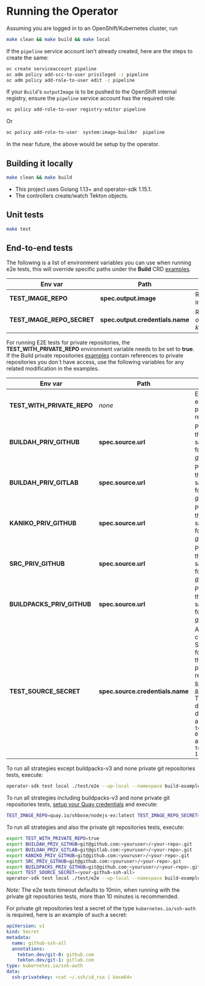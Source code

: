 
# Running the Operator

Assuming you are logged in to an OpenShift/Kubernetes cluster, run

```sh
make clean && make build && make local
```

If the `pipeline` service account isn't already created, here are the steps to create the same:

```sh
oc create serviceaccount pipeline
oc adm policy add-scc-to-user privileged -z pipeline
oc adm policy add-role-to-user edit -z pipeline
```

If your `Build`'s `outputImage` is to be pushed to the OpenShift internal registry, ensure the
`pipeline` service account has the required role:

```sh
oc policy add-role-to-user registry-editor pipeline
```

Or

```sh
oc policy add-role-to-user  system:image-builder  pipeline
```

In the near future, the above would be setup by the operator.


## Building it locally

```sh
make clean && make build
```


* This project uses Golang 1.13+ and operator-sdk 1.15.1.
* The controllers create/watch Tekton objects.

## Unit tests

```sh
make test
```

## End-to-end tests

The following is a list of environment variables you can use when running e2e tests, this will override specific paths under the **Build** CRD [examples](samples/build).

Env var | Path | Definition
--- | --- | --- |
**TEST_IMAGE_REPO** | **spec.output.image** | Registry endpoint to push images |
**TEST_IMAGE_REPO_SECRET** | **spec.output.credentials.name** | Registry endpoint secret(_usually of the type kubernetes.io/dockerconfigjson_) |

For running E2E tests for private repositories, the **TEST_WITH_PRIVATE_REPO** environment variable needs to be set to **true**.
If the Build private repositories [examples](test/data) contain references to private repositories you don´t have access, use
the following variables for any related modification in the examples.

Env var | Path | Definition
--- | --- | --- |
**TEST_WITH_PRIVATE_REPO** | _none_ | Enables running e2e tests for private repositories |
**BUILDAH_PRIV_GITHUB** | **spec.source.url** | Private URL for the Buildah samples of the form *git@github.com* |
**BUILDAH_PRIV_GITLAB** | **spec.source.url** | Private URL for the Buildah samples of the form *git@gitlab.com* |
**KANIKO_PRIV_GITHUB** | **spec.source.url** | Private URL  for the Kaniko samples of the form *git@github.com* |
**SRC_PRIV_GITHUB** | **spec.source.url** | Private URL for the src2img samples of the form *git@github.com* |
**BUILDPACKS_PRIV_GITHUB** | **spec.source.url** | Private URL for the buildpacks samples of the form *git@github.com* |
**TEST_SOURCE_SECRET** | **spec.source.credentials.name** | A secret containing the SSH private key for accessing the above private repository. See [ssh-authentication](https://github.com/tektoncd/pipeline/blob/master/docs/auth.md#ssh-authentication-git). The secret definition must define two annotations: `tekton.dev/git-0: github.com` and `tekton.dev/git-1: gitlab.com`  |

To run all strategies except buildpacks-v3 and none private git repositories tests, execute:

```sh
operator-sdk test local ./test/e2e --up-local --namespace build-examples
```

To run all strategies including buildpacks-v3 and none private git repositories tests, [setup your Quay credentials](samples/buildstrategy/buildpacks-v3#try-it-) and execute:

```sh
TEST_IMAGE_REPO=quay.io/shbose/nodejs-ex:latest TEST_IMAGE_REPO_SECRET=regcred  operator-sdk test local ./test/e2e --up-local --namespace build-examples
```

To run all strategies and also the private git repositories tests, execute:

```sh
export TEST_WITH_PRIVATE_REPO=true
export BUILDAH_PRIV_GITHUB=git@github.com:<youruser>/<your-repo>.git
export BUILDAH_PRIV_GITLAB=git@gitlab.com:<youruser>/<your-repo>.git
export KANIKO_PRIV_GITHUB=git@github.com:<youruser>/<your-repo>.git
export SRC_PRIV_GITHUB=git@github.com:<youruser>/<your-repo>.git
export BUILDPACKS_PRIV_GITHUB=git@github.com:<youruser>/<your-repo>.git
export TEST_SOURCE_SECRET=<your-github-ssh-all>
operator-sdk test local ./test/e2e --up-local --namespace build-examples --go-test-flags "-timeout=15m"
```

_Note:_ The e2e tests timeout defaults to 10min, when running with the private git repositories tests, more than 10 minutes is recommended.

For private git repositories test a secret of the type `kubernetes.io/ssh-auth` is required, here is an example of such a secret:

```yaml
apiVersion: v1
kind: Secret
metadata:
  name: github-ssh-all
  annotations:
    tekton.dev/git-0: github.com
    tekton.dev/git-1: gitlab.com
type: kubernetes.io/ssh-auth
data:
  ssh-privatekey: <cat ~/.ssh/id_rsa | base64>
```
